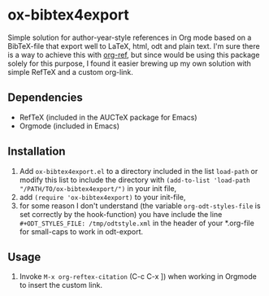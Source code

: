 # ox-bibtex4export
Simple solution for author-year-style references in Org mode based on a BibTeX-file that export well to LaTeX, html, odt and plain text. I'm sure there is a way to achieve this with [org-ref](https://github.com/jkitchin/org-ref), but since would be using this package solely for this purpose, I found it easier brewing up my own solution with simple RefTeX and a custom org-link.


## Dependencies
- RefTeX (included in the AUCTeX package for Emacs)
- Orgmode (included in Emacs)

## Installation
1. Add `ox-bibtex4export.el` to a directory included in the list `load-path` or modify this list to include the directory with
   `(add-to-list 'load-path "/PATH/TO/ox-bibtex4export/")` in your init file,
2. add `(require 'ox-bibtex4export)` to your init-file,
3. for some reason I don't understand (the variable `org-odt-styles-file` is set correctly by the hook-function) you have include the line `#+ODT_STYLES_FILE: /tmp/odtstyle.xml` in the header of your *.org-file for small-caps to work in odt-export.

## Usage
1. Invoke `M-x org-reftex-citation` (C-c C-x ]) when working in Orgmode to insert the custom link.